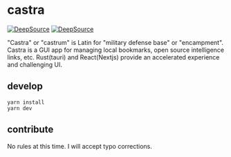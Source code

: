 # castra
[![DeepSource](https://deepsource.io/gh/Coordinate-Cat/castra.svg/?label=active+issues&show_trend=true&token=p-rjvsBoA4xMrWofb40yKY5j)](https://deepsource.io/gh/Coordinate-Cat/castra/?ref=repository-badge)
[![DeepSource](https://deepsource.io/gh/Coordinate-Cat/castra.svg/?label=resolved+issues&show_trend=true&token=p-rjvsBoA4xMrWofb40yKY5j)](https://deepsource.io/gh/Coordinate-Cat/castra/?ref=repository-badge)

"Castra" or "castrum" is Latin for "military defense base" or "encampment".  
Castra is a GUI app for managing local bookmarks, open source intelligence links, etc. Rust(tauri) and React(Nextjs) provide an accelerated experience and challenging UI.

## develop

```
yarn install
yarn dev
```

## contribute

No rules at this time. I will accept typo corrections.
